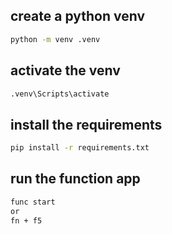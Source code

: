 ## create a python venv
```bash	
python -m venv .venv
```

## activate the venv
```bash	
.venv\Scripts\activate
```

## install the requirements
```bash	
pip install -r requirements.txt
```

## run the function app
```bash	
func start
or
fn + f5
```